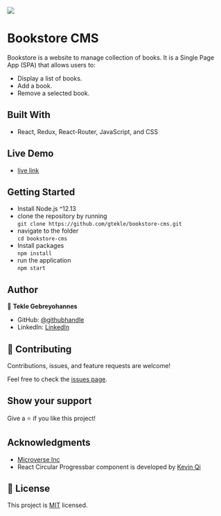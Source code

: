 ![](https://img.shields.io/badge/Microverse-blueviolet)

# Bookstore CMS

Bookstore is a website to manage collection of books. It is a Single Page App (SPA) that allows users to:
  - Display a list of books.
  - Add a book.
  - Remove a selected book.

## Built With

- React, Redux, React-Router, JavaScript, and CSS

## Live Demo

- [live link](https://bookstore-cms-tek.netlify.app/)

## Getting Started
- Install Node.js ^12.13
- clone the repository by running\
    `git clone https://github.com/gtekle/bookstore-cms.git`
- navigate to the folder\
    `cd bookstore-cms`
- Install packages\
    `npm install`
- run the application\
    `npm start`

## Author

👤 **Tekle Gebreyohannes**

- GitHub: [@githubhandle](https://github.com/gtekle)
- LinkedIn: [LinkedIn](www.linkedin.com/in/tekle-gebreyohannes-kidanemariam-7605752b)

## 🤝 Contributing

Contributions, issues, and feature requests are welcome!

Feel free to check the [issues page](../../issues/).

## Show your support

Give a ⭐️ if you like this project!

## Acknowledgments

- [Microverse Inc](https://www.microverse.org/)
- React Circular Progressbar component is developed by [Kevin Qi](https://github.com/kevinsqi/react-circular-progressbar)

## 📝 License

This project is [MIT](./MIT.md) licensed.
